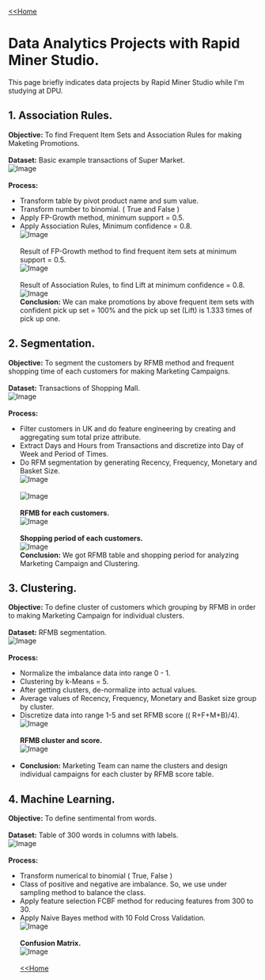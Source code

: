 [<<Home](https://pakkawatk.github.io/portfolio)<br />
# Data Analytics Projects with Rapid Miner Studio.
This page briefly indicates data projects by Rapid Miner Studio while I'm studying at DPU.<br />
## 1. Association Rules.
**Objective:** To find Frequent Item Sets and Association Rules for making Maketing Promotions.<br /><br />
**Dataset:** Basic example transactions of Super Market.<br />
![Image](https://github.com/Pakkawatk/portfolio/blob/gh-pages/img/rap_asso1.PNG?raw=true)<br /><br />
**Process:**<br />
  - Transform table by pivot product name and sum value.<br />
  - Transform number to binomial. ( True and False )<br />
  - Apply FP-Growth method, minimum support = 0.5.<br />
  - Apply Association Rules, Minimum confidence = 0.8.<br />
![Image](https://github.com/Pakkawatk/portfolio/blob/gh-pages/img/rap_asso2.PNG?raw=true)<br /><br />
Result of FP-Growth method to find frequent item sets at minimum support = 0.5.<br />
![Image](https://github.com/Pakkawatk/portfolio/blob/gh-pages/img/rap_asso3.PNG?raw=true)<br /><br />
Result of Association Rules, to find Lift at minimum confidence = 0.8.<br /> 
![Image](https://github.com/Pakkawatk/portfolio/blob/gh-pages/img/rap_asso4.PNG?raw=true)<br />
**Conclusion:** We can make promotions by above frequent item sets with confident pick up set = 100% and the pick up set (Lift) is 1.333 times of pick up one.<br />

## 2. Segmentation.
**Objective:** To segment the customers by RFMB method and frequent shopping time of each customers for making Marketing Campaigns.<br /><br />
**Dataset:** Transactions of Shopping Mall.<br />
![Image](https://github.com/Pakkawatk/portfolio/blob/gh-pages/img/rap_rfm1.PNG?raw=true)<br /><br />
**Process:**
  - Filter customers in UK and do feature engineering by creating and aggregating sum total prize attribute.<br />
  - Extract Days and Hours from Transactions and discretize into Day of Week and Period of Times.<br />
  - Do RFM segmentation by generating Recency, Frequency, Monetary and Basket Size.<br />
![Image](https://github.com/Pakkawatk/portfolio/blob/gh-pages/img/rap_rfm2.PNG?raw=true)<br /><br />
![Image](https://github.com/Pakkawatk/portfolio/blob/gh-pages/img/rap_rfm2_1.PNG?raw=true)<br /><br />
**RFMB for each customers.**<br />
![Image](https://github.com/Pakkawatk/portfolio/blob/gh-pages/img/rap_rfm3.PNG?raw=true)<br /><br />
**Shopping period of each customers.**<br />
![Image](https://github.com/Pakkawatk/portfolio/blob/gh-pages/img/rap_rfm4.PNG?raw=true)<br />
**Conclusion:** We got RFMB table and shopping period for analyzing Marketing Campaign and Clustering.<br />

## 3. Clustering.
**Objective:** To define cluster of customers which grouping by RFMB in order to making Marketing Campaign for individual clusters.<br /><br />
**Dataset:** RFMB segmentation.<br />
![Image](https://github.com/Pakkawatk/portfolio/blob/gh-pages/img/rap_clus1.PNG?raw=true)<br /><br />
**Process:**
- Normalize the imbalance data into range 0 - 1.<br />
- Clustering by k-Means = 5.<br />
- After getting clusters, de-normalize into actual values.
- Average values of Recency, Frequency, Monetary and Basket size group by cluster.
- Discretize data into range 1-5 and set RFMB score (( R+F+M+B)/4).
![Image](https://github.com/Pakkawatk/portfolio/blob/gh-pages/img/rap_clus2.PNG?raw=true)<br /><br />
**RFMB cluster and score.**<br />
![Image](https://github.com/Pakkawatk/portfolio/blob/gh-pages/img/rap_clus4.PNG?raw=true)<br /><br />
- **Conclusion:** Marketing Team can name the clusters and design individual campaigns for each cluster by RFMB score table.<br />

## 4. Machine Learning.
**Objective:** To define sentimental from words.<br /><br />
**Dataset:** Table of 300 words in columns with labels.<br />
![Image](https://github.com/Pakkawatk/portfolio/blob/gh-pages/img/rap_ML1.PNG?raw=true)<br /><br />
**Process:**
- Transform numerical to binomial ( True, False )<br />
- Class of positive and negative are imbalance. So, we use under sampling method to balance the class.<br />
- Apply feature selection FCBF method for reducing features from 300 to 30.<br />
- Apply Naive Bayes method with 10 Fold Cross Validation.<br />
![Image](https://github.com/Pakkawatk/portfolio/blob/gh-pages/img/rap_ML2.PNG?raw=true)<br /><br />
**Confusion Matrix.**<br />
![Image](https://github.com/Pakkawatk/portfolio/blob/gh-pages/img/rap_ML3.PNG?raw=true)<br /><br />
[<<Home](https://pakkawatk.github.io/portfolio)<br />
